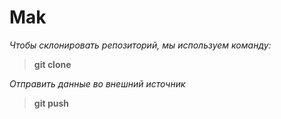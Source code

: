 # Mak
*Чтобы склонировать репозиторий, мы используем команду:*  
> **git clone**

*Отправить данные во внешний источник*

> **git push**
